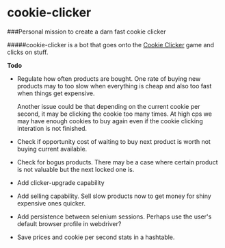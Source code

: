cookie-clicker
==============

###Personal mission to create a darn fast cookie clicker

#####cookie-clicker is a bot that goes onto the <a href="http://orteil.dashnet.org/cookieclicker/">Cookie Clicker</a> game and clicks on stuff.

<b>Todo</b>
- Regulate how often products are bought. One rate of buying new products may to too slow when everything is cheap and also too fast when things get expensive.
	
	Another issue could be that depending on the current cookie per second, it may be clicking the cookie too many times. At high cps we may have enough cookies to buy again even if the cookie clicking interation is not finished.
- Check if opportunity cost of waiting to buy next product is worth not buying current available.
- Check for bogus products. There may be a case where certain product is not valuable but the next locked one is. 
- Add clicker-upgrade capability
- Add selling capability. Sell slow products now to get money for shiny expensive ones quicker.
- Add persistence between selenium sessions. Perhaps use the user's default browser profile in webdriver?
- Save prices and cookie per second stats in a hashtable.

